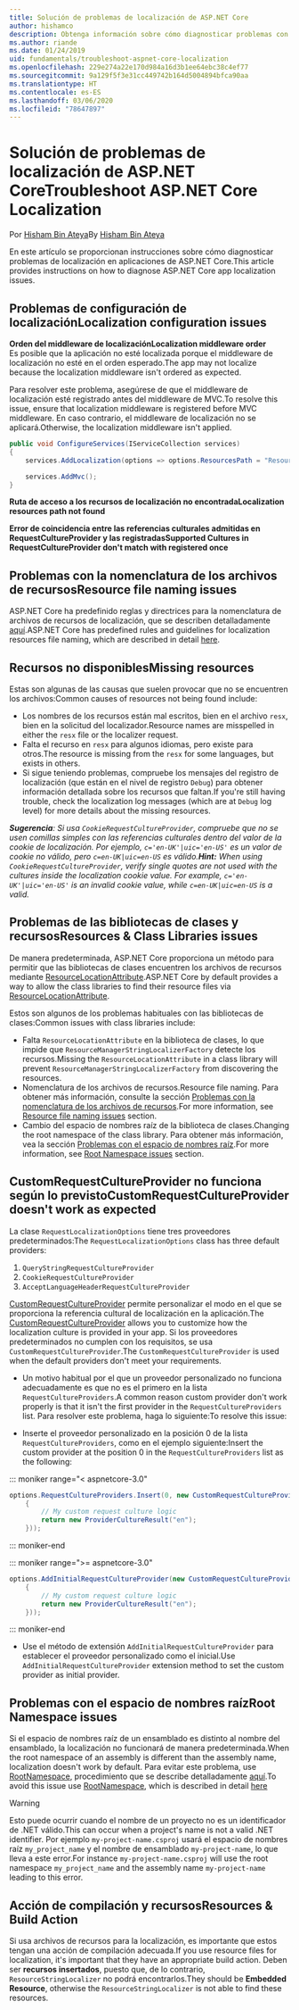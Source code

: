 ```yaml
---
title: Solución de problemas de localización de ASP.NET Core
author: hishamco
description: Obtenga información sobre cómo diagnosticar problemas con la localización en aplicaciones de ASP.NET Core.
ms.author: riande
ms.date: 01/24/2019
uid: fundamentals/troubleshoot-aspnet-core-localization
ms.openlocfilehash: 229e274a22e170d984a16d3b1ee64ebc38c4ef77
ms.sourcegitcommit: 9a129f5f3e31cc449742b164d5004894bfca90aa
ms.translationtype: HT
ms.contentlocale: es-ES
ms.lasthandoff: 03/06/2020
ms.locfileid: "78647897"
---
```

# <a name="troubleshoot-aspnet-core-localization"></a><span data-ttu-id="71870-103">Solución de problemas de localización de ASP.NET Core</span><span class="sxs-lookup"><span data-stu-id="71870-103">Troubleshoot ASP.NET Core Localization</span></span>

<span data-ttu-id="71870-104">Por [Hisham Bin Ateya](https://github.com/hishamco)</span><span class="sxs-lookup"><span data-stu-id="71870-104">By [Hisham Bin Ateya](https://github.com/hishamco)</span></span>

<span data-ttu-id="71870-105">En este artículo se proporcionan instrucciones sobre cómo diagnosticar problemas de localización en aplicaciones de ASP.NET Core.</span><span class="sxs-lookup"><span data-stu-id="71870-105">This article provides instructions on how to diagnose ASP.NET Core app localization issues.</span></span>

## <a name="localization-configuration-issues"></a><span data-ttu-id="71870-106">Problemas de configuración de localización</span><span class="sxs-lookup"><span data-stu-id="71870-106">Localization configuration issues</span></span>

<span data-ttu-id="71870-107">**Orden del middleware de localización**</span><span class="sxs-lookup"><span data-stu-id="71870-107">**Localization middleware order**</span></span>  
<span data-ttu-id="71870-108">Es posible que la aplicación no esté localizada porque el middleware de localización no esté en el orden esperado.</span><span class="sxs-lookup"><span data-stu-id="71870-108">The app may not localize because the localization middleware isn't ordered as expected.</span></span>

<span data-ttu-id="71870-109">Para resolver este problema, asegúrese de que el middleware de localización esté registrado antes del middleware de MVC.</span><span class="sxs-lookup"><span data-stu-id="71870-109">To resolve this issue, ensure that localization middleware is registered before MVC middleware.</span></span> <span data-ttu-id="71870-110">En caso contrario, el middleware de localización no se aplicará.</span><span class="sxs-lookup"><span data-stu-id="71870-110">Otherwise, the localization middleware isn't applied.</span></span>

```csharp
public void ConfigureServices(IServiceCollection services)
{
    services.AddLocalization(options => options.ResourcesPath = "Resources");

    services.AddMvc();
}
```

<span data-ttu-id="71870-111">**Ruta de acceso a los recursos de localización no encontrada**</span><span class="sxs-lookup"><span data-stu-id="71870-111">**Localization resources path not found**</span></span>

<span data-ttu-id="71870-112">**Error de coincidencia entre las referencias culturales admitidas en RequestCultureProvider y las registradas**</span><span class="sxs-lookup"><span data-stu-id="71870-112">**Supported Cultures in RequestCultureProvider don't match with registered once**</span></span>  

## <a name="resource-file-naming-issues"></a><span data-ttu-id="71870-113">Problemas con la nomenclatura de los archivos de recursos</span><span class="sxs-lookup"><span data-stu-id="71870-113">Resource file naming issues</span></span>

<span data-ttu-id="71870-114">ASP.NET Core ha predefinido reglas y directrices para la nomenclatura de archivos de recursos de localización, que se describen detalladamente [aquí](xref:fundamentals/localization?view=aspnetcore-2.2#resource-file-naming).</span><span class="sxs-lookup"><span data-stu-id="71870-114">ASP.NET Core has predefined rules and guidelines for localization resources file naming, which are described in detail [here](xref:fundamentals/localization?view=aspnetcore-2.2#resource-file-naming).</span></span>

## <a name="missing-resources"></a><span data-ttu-id="71870-115">Recursos no disponibles</span><span class="sxs-lookup"><span data-stu-id="71870-115">Missing resources</span></span>

<span data-ttu-id="71870-116">Estas son algunas de las causas que suelen provocar que no se encuentren los archivos:</span><span class="sxs-lookup"><span data-stu-id="71870-116">Common causes of resources not being found include:</span></span>

- <span data-ttu-id="71870-117">Los nombres de los recursos están mal escritos, bien en el archivo `resx`, bien en la solicitud del localizador.</span><span class="sxs-lookup"><span data-stu-id="71870-117">Resource names are misspelled in either the `resx` file or the localizer request.</span></span>
- <span data-ttu-id="71870-118">Falta el recurso en `resx` para algunos idiomas, pero existe para otros.</span><span class="sxs-lookup"><span data-stu-id="71870-118">The resource is missing from the `resx` for some languages, but exists in others.</span></span>
- <span data-ttu-id="71870-119">Si sigue teniendo problemas, compruebe los mensajes del registro de localización (que están en el nivel de registro `Debug`) para obtener información detallada sobre los recursos que faltan.</span><span class="sxs-lookup"><span data-stu-id="71870-119">If you're still having trouble, check the localization log messages (which are at `Debug` log level) for more details about the missing resources.</span></span>

<span data-ttu-id="71870-120">_**Sugerencia**: Si usa `CookieRequestCultureProvider`, compruebe que no se usen comillas simples con las referencias culturales dentro del valor de la cookie de localización. Por ejemplo, `c='en-UK'|uic='en-US'` es un valor de cookie no válido, pero `c=en-UK|uic=en-US` es válido._</span><span class="sxs-lookup"><span data-stu-id="71870-120">_**Hint:** When using `CookieRequestCultureProvider`, verify single quotes are not used with the cultures inside the localization cookie value. For example, `c='en-UK'|uic='en-US'` is an invalid cookie value, while `c=en-UK|uic=en-US` is a valid._</span></span>

## <a name="resources--class-libraries-issues"></a><span data-ttu-id="71870-121">Problemas de las bibliotecas de clases y recursos</span><span class="sxs-lookup"><span data-stu-id="71870-121">Resources & Class Libraries issues</span></span>

<span data-ttu-id="71870-122">De manera predeterminada, ASP.NET Core proporciona un método para permitir que las bibliotecas de clases encuentren los archivos de recursos mediante [ResourceLocationAttribute](/dotnet/api/microsoft.extensions.localization.resourcelocationattribute?view=aspnetcore-2.1).</span><span class="sxs-lookup"><span data-stu-id="71870-122">ASP.NET Core by default provides a way to allow the class libraries to find their resource files via [ResourceLocationAttribute](/dotnet/api/microsoft.extensions.localization.resourcelocationattribute?view=aspnetcore-2.1).</span></span>

<span data-ttu-id="71870-123">Estos son algunos de los problemas habituales con las bibliotecas de clases:</span><span class="sxs-lookup"><span data-stu-id="71870-123">Common issues with class libraries include:</span></span>
- <span data-ttu-id="71870-124">Falta `ResourceLocationAttribute` en la biblioteca de clases, lo que impide que `ResourceManagerStringLocalizerFactory` detecte los recursos.</span><span class="sxs-lookup"><span data-stu-id="71870-124">Missing the `ResourceLocationAttribute` in a class library will prevent `ResourceManagerStringLocalizerFactory` from discovering the resources.</span></span>
- <span data-ttu-id="71870-125">Nomenclatura de los archivos de recursos.</span><span class="sxs-lookup"><span data-stu-id="71870-125">Resource file naming.</span></span> <span data-ttu-id="71870-126">Para obtener más información, consulte la sección [Problemas con la nomenclatura de los archivos de recursos](#resource-file-naming-issues).</span><span class="sxs-lookup"><span data-stu-id="71870-126">For more information, see [Resource file naming issues](#resource-file-naming-issues) section.</span></span>
- <span data-ttu-id="71870-127">Cambio del espacio de nombres raíz de la biblioteca de clases.</span><span class="sxs-lookup"><span data-stu-id="71870-127">Changing the root namespace of the class library.</span></span> <span data-ttu-id="71870-128">Para obtener más información, vea la sección [Problemas con el espacio de nombres raíz](#root-namespace-issues).</span><span class="sxs-lookup"><span data-stu-id="71870-128">For more information, see [Root Namespace issues](#root-namespace-issues) section.</span></span>

## <a name="customrequestcultureprovider-doesnt-work-as-expected"></a><span data-ttu-id="71870-129">CustomRequestCultureProvider no funciona según lo previsto</span><span class="sxs-lookup"><span data-stu-id="71870-129">CustomRequestCultureProvider doesn't work as expected</span></span>

<span data-ttu-id="71870-130">La clase `RequestLocalizationOptions` tiene tres proveedores predeterminados:</span><span class="sxs-lookup"><span data-stu-id="71870-130">The `RequestLocalizationOptions` class has three default providers:</span></span>

1. `QueryStringRequestCultureProvider`
2. `CookieRequestCultureProvider`
3. `AcceptLanguageHeaderRequestCultureProvider`

<span data-ttu-id="71870-131">[CustomRequestCultureProvider](/dotnet/api/microsoft.aspnetcore.localization.customrequestcultureprovider?view=aspnetcore-2.1) permite personalizar el modo en el que se proporciona la referencia cultural de localización en la aplicación.</span><span class="sxs-lookup"><span data-stu-id="71870-131">The [CustomRequestCultureProvider](/dotnet/api/microsoft.aspnetcore.localization.customrequestcultureprovider?view=aspnetcore-2.1) allows you to customize how the localization culture is provided in your app.</span></span> <span data-ttu-id="71870-132">Si los proveedores predeterminados no cumplen con los requisitos, se usa `CustomRequestCultureProvider`.</span><span class="sxs-lookup"><span data-stu-id="71870-132">The `CustomRequestCultureProvider` is used when the default providers don't meet your requirements.</span></span>

- <span data-ttu-id="71870-133">Un motivo habitual por el que un proveedor personalizado no funciona adecuadamente es que no es el primero en la lista `RequestCultureProviders`.</span><span class="sxs-lookup"><span data-stu-id="71870-133">A common reason custom provider don't work properly is that it isn't the first provider in the `RequestCultureProviders` list.</span></span> <span data-ttu-id="71870-134">Para resolver este problema, haga lo siguiente:</span><span class="sxs-lookup"><span data-stu-id="71870-134">To resolve this issue:</span></span>

- <span data-ttu-id="71870-135">Inserte el proveedor personalizado en la posición 0 de la lista `RequestCultureProviders`, como en el ejemplo siguiente:</span><span class="sxs-lookup"><span data-stu-id="71870-135">Insert the custom provider at the position 0 in the `RequestCultureProviders` list as the following:</span></span>

::: moniker range="< aspnetcore-3.0"
```csharp
options.RequestCultureProviders.Insert(0, new CustomRequestCultureProvider(async context =>
    {
        // My custom request culture logic
        return new ProviderCultureResult("en");
    }));
```
::: moniker-end

::: moniker range=">= aspnetcore-3.0"
```csharp
options.AddInitialRequestCultureProvider(new CustomRequestCultureProvider(async context =>
    {
        // My custom request culture logic
        return new ProviderCultureResult("en");
    }));
```
::: moniker-end

- <span data-ttu-id="71870-136">Use el método de extensión `AddInitialRequestCultureProvider` para establecer el proveedor personalizado como el inicial.</span><span class="sxs-lookup"><span data-stu-id="71870-136">Use `AddInitialRequestCultureProvider` extension method to set the custom provider as initial provider.</span></span>

## <a name="root-namespace-issues"></a><span data-ttu-id="71870-137">Problemas con el espacio de nombres raíz</span><span class="sxs-lookup"><span data-stu-id="71870-137">Root Namespace issues</span></span>

<span data-ttu-id="71870-138">Si el espacio de nombres raíz de un ensamblado es distinto al nombre del ensamblado, la localización no funcionará de manera predeterminada.</span><span class="sxs-lookup"><span data-stu-id="71870-138">When the root namespace of an assembly is different than the assembly name, localization doesn't work by default.</span></span> <span data-ttu-id="71870-139">Para evitar este problema, use [RootNamespace](/dotnet/api/microsoft.extensions.localization.rootnamespaceattribute?view=aspnetcore-2.1), procedimiento que se describe detalladamente [aquí](xref:fundamentals/localization?view=aspnetcore-2.2#resource-file-naming).</span><span class="sxs-lookup"><span data-stu-id="71870-139">To avoid this issue use [RootNamespace](/dotnet/api/microsoft.extensions.localization.rootnamespaceattribute?view=aspnetcore-2.1), which is described in detail [here](xref:fundamentals/localization?view=aspnetcore-2.2#resource-file-naming)</span></span>

> [!WARNING]
> <span data-ttu-id="71870-140">Esto puede ocurrir cuando el nombre de un proyecto no es un identificador de .NET válido.</span><span class="sxs-lookup"><span data-stu-id="71870-140">This can occur when a project's name is not a valid .NET identifier.</span></span> <span data-ttu-id="71870-141">Por ejemplo `my-project-name.csproj` usará el espacio de nombres raíz `my_project_name` y el nombre de ensamblado `my-project-name`, lo que lleva a este error.</span><span class="sxs-lookup"><span data-stu-id="71870-141">For instance `my-project-name.csproj` will use the root namespace `my_project_name` and the assembly name `my-project-name` leading to this error.</span></span> 

## <a name="resources--build-action"></a><span data-ttu-id="71870-142">Acción de compilación y recursos</span><span class="sxs-lookup"><span data-stu-id="71870-142">Resources & Build Action</span></span>

<span data-ttu-id="71870-143">Si usa archivos de recursos para la localización, es importante que estos tengan una acción de compilación adecuada.</span><span class="sxs-lookup"><span data-stu-id="71870-143">If you use resource files for localization, it's important that they have an appropriate build action.</span></span> <span data-ttu-id="71870-144">Deben ser **recursos insertados**, puesto que, de lo contrario, `ResourceStringLocalizer` no podrá encontrarlos.</span><span class="sxs-lookup"><span data-stu-id="71870-144">They should be **Embedded Resource**, otherwise the `ResourceStringLocalizer` is not able to find these resources.</span></span>
